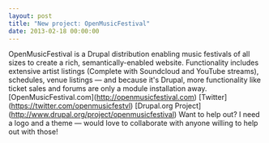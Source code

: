 ```yaml
---
layout: post
title: "New project: OpenMusicFestival"
date: 2013-02-18 00:00:00
---
```


OpenMusicFestival is a Drupal distribution enabling music festivals of all sizes to create a rich, semantically-enabled website. Functionality includes extensive artist listings (Complete with Soundcloud and YouTube streams), schedules, venue listings — and because it's Drupal, more functionality like ticket sales and forums are only a module installation away. \[OpenMusicFestival.com\](http://openmusicfestival.com) \[Twitter\](https://twitter.com/openmusicfestvl) \[Drupal.org Project\](http://www.drupal.org/project/openmusicfestival) Want to help out? I need a logo and a theme — would love to collaborate with anyone willing to help out with those!